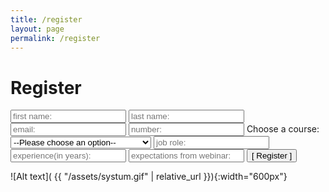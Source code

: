 ```yaml
---
title: /register
layout: page
permalink: /register
---
```


# Register

<form action="https://docs.google.com/forms/d/e/1FAIpQLSe6TcoU3ZkKSLBGrJIFnoTscq_1zRMvZMLTwDJnX1CNMEcpxw/formResponse">
  <input type="text" id="first_name" name="entry.1030301777" placeholder="first name:" autocomplete="off" required>
  <input type="text" id="last_name" name="entry.355079630" placeholder="last name:" autocomplete="off" required>
  <input type="text" id="email" name="entry.1753516314" placeholder="email:" autocomplete="off" required>
  <input type="text" id="number" name="entry.1449029163" placeholder="number:" autocomplete="off" required>
<label for="course">Choose a course:</label>
<select name="entry.203366767" id="course" required>
  <option value="">--Please choose an option--</option>
  <option value="Basic DevOps - 40 hours">Basic DevOps - 40 hours</option>
  <option value="Weekend Docker Workshop">Weekend Docker Workshop</option>
  <option value="Terraform in Twenty Hours">Terraform in Twenty Hours</option>
  <option value="Full Docker/Kubernetes Workshop">Full Docker/Kubernetes Workshop</option>
</select>
  <input type="text" id="job_role" name="entry.1023799513" placeholder="job role:" autocomplete="off" required>
  <input type="text" id="experience" name="entry.980249110" placeholder="experience(in years):" autocomplete="off" required>
  <input type="text" id="expectations" name="entry.1103552550" placeholder="expectations from webinar:" autocomplete="off">
  <input type="submit" value="[ Register ]">
</form>

![Alt text]( {{ "/assets/systum.gif" | relative_url }}){:width="600px"}

